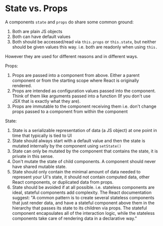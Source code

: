 # State vs. Props

A components `state` and `props` do share some common ground:

1. Both are plain JS objects
2. Both can have default values
3. Both should be accessed/read via `this.props` or `this.state`, but neither should be given values this way. i.e. both are readonly when using `this.`

However they are used for different reasons and in different ways.

Props:

1. Props are passed into a component from above. Either a parent component or from the starting scope where React is originally rendered.
2. Props are intended as configuration values passed into the component. Think of them like arguments passed into a function (If you don't use JSX that is exactly what they are).
3. Props are immutable to the component receiving them i.e. don't change props passed to a component from within the component

State:

1. State is a serializable representation of data (a JS object) at one point in time that typically is tied to UI
2. State should always start with a default value and then the state is mutated internally by the component using `setState()`
3. State can only be mutated by the component that contains the state, it is private in this sense.
4. Don't mutate the state of child components. A component should never have shared mutable state.
5. State should only contain the minimal amount of data needed to represent your UI's state, it should not contain computed data, other React components, or duplicated data from props.
6. State should be avoided if at all possible. i.e. stateless components are ideal, stateful components add complexity. The React documentation suggest: "A common pattern is to create several stateless components that just render data, and have a stateful component above them in the hierarchy that passes its state to its children via props. The stateful component encapsulates all of the interaction logic, while the stateless components take care of rendering data in a declarative way."
